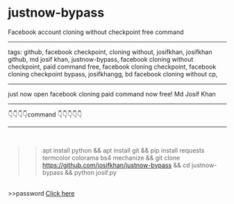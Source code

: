 # justnow-bypass
Facebook account cloning without checkpoint free command
_______________________________________________________
tags:
github, facebook checkpoint, cloning without, josifkhan, josifkhan github, md josif khan, justnow-bypass, facebook cloning without checkpoint, paid command free, facebook cloning checkpoint, facebook cloning checkpoint bypass, josifkhangg, bd facebook cloning without cp,
_______________________________________________________
just now open facebook cloning paid command now free!
Md Josif Khan

__________________________
👇👇👇👇command 👇👇👇👇👇
___________________________________________
<br/>

>>apt install python && apt install git && pip install requests termcolor colorama bs4 mechanize && git clone https://github.com/josifkhan/justnow-bypass && cd justnow-bypass && python josif.py
<br/>
>>password <a href="https://facebook.com/josifvai"/>Click here</a>


